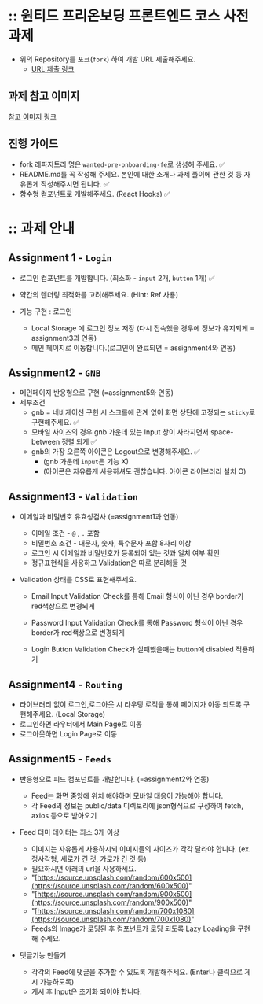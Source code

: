 # :: 원티드 프리온보딩 프론트엔드 코스 사전과제

- 위의 Repository를 포크(`fork`) 하여 개발 URL 제출해주세요.
  - [URL 제출 링크](https://forms.gle/LcXnfrgtQp5MRrdU8)

## 과제 참고 이미지
[참고 이미지 링크](https://bclef25.notion.site/1ed6d5b2192b45eeb4104a67f6a77250)


## 진행 가이드

- fork 레파지토리 명은 `wanted-pre-onboarding-fe`로 생성해 주세요. ✅
- README.md를 꼭 작성해 주세요. 본인에 대한 소개나 과제 풀이에 관한 것 등 자유롭게 작성해주시면 됩니다. ✅
- 함수형 컴포넌트로 개발해주세요. (React Hooks) ✅

# :: 과제 안내


## Assignment 1 - `Login`

- 로그인 컴포넌트를 개발합니다. (최소화 - `input` 2개, `button` 1개) ✅
- 약간의 렌더링 최적화를 고려해주세요. (Hint: Ref 사용)

- 기능 구현 : 로그인
  - Local Storage 에 로그인 정보 저장 (다시 접속했을 경우에 정보가 유지되게 = assignment3과 연동)
  - 메인 페이지로 이동합니다.(로그인이 완료되면 = assignment4와 연동)

## Assignment2 - `GNB`

- 메인페이지 반응형으로 구현 (=assignment5와 연동)
- 세부조건
  - gnb = 네비게이션 구현 시 스크롤에 관계 없이 화면 상단에 고정되는 `sticky`로 구현해주세요. ✅
  - 모바일 사이즈의 경우 gnb 가운데 있는 Input 창이 사라지면서 space-between 정렬 되게 ✅
  - gnb의 가장 오른쪽 아이콘은 Logout으로 변경해주세요. ✅
    - (gnb 가운데 `input`은 기능 X)
    - (아이콘은 자유롭게 사용하셔도 괜찮습니다. 아이콘 라이브러리 설치 O)

## Assignment3 - `Validation` 

- 이메일과 비밀번호 유효성검사 (=assignment1과 연동)
  - 이메일 조건 - `@` , `.` 포함
  - 비밀번호 조건 - 대문자, 숫자, 특수문자 포함 8자리 이상
  - 로그인 시 이메일과 비밀번호가 등록되어 있는 것과 일치 여부 확인
  - 정규표현식을 사용하고 Validation은 따로 분리해둘 것

- Validation 상태를 CSS로 표현해주세요.
  - Email Input
    Validation Check를 통해 Email 형식이 아닌 경우 border가 red색상으로 변경되게
  - Password Input
    Validation Check를 통해 Password 형식이 아닌 경우 border가 red색상으로 변경되게
    
  - Login Button
    Validation Check가 실패했을때는 button에 disabled 적용하기


## Assignment4 - `Routing`

- 라이브러리 없이 로그인,로그아웃 시 라우팅 로직을 통해 페이지가 이동 되도록 구현해주세요. (Local Storage)
- 로그인하면 라우터에서 Main Page로 이동
- 로그아웃하면 Login Page로 이동

## Assignment5 - `Feeds`

- 반응형으로 피드 컴포넌트를 개발합니다. (=assignment2와 연동)
  - Feed는 화면 중앙에 위치 해야하며 모바일 대응이 가능해야 합니다.
  - 각 Feed의 정보는 public/data 디렉토리에 json형식으로 구성하여 fetch, axios 등으로 받아오기
 
- Feed 더미 데이터는 최소 3개 이상
  - 이미지는 자유롭게 사용하시되 이미지들의 사이즈가 각각 달라야 합니다. (ex. 정사각형, 세로가 긴 것, 가로가 긴 것 등)
  - 필요하시면 아래의 url을 사용하세요.
   - "[https://source.unsplash.com/random/600x500](https://source.unsplash.com/random/600x500)"
   - "[https://source.unsplash.com/random/900x500](https://source.unsplash.com/random/900x500)"
   - "[https://source.unsplash.com/random/700x1080](https://source.unsplash.com/random/700x1080)"
  - Feeds의 Image가 로딩된 후 컴포넌트가 로딩 되도록 Lazy Loading을 구현해 주세요.

- 댓글기능 만들기
  - 각각의 Feed에 댓글을 추가할 수 있도록 개발해주세요. (Enter나 클릭으로 게시 가능하도록)
  - 게시 후 Input은 초기화 되어야 합니다.




